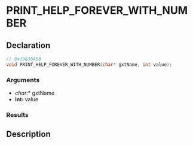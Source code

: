 # PRINT_HELP_FOREVER_WITH_NUMBER

## Declaration
```cpp
// 0x19836A5B
void PRINT_HELP_FOREVER_WITH_NUMBER(char* gxtName, int value);
```

### Arguments
- **char*:** gxtName
- **int:** value

### Results

## Description
